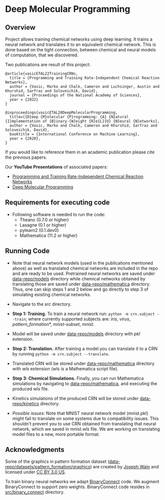 # Deep Molecular Programming

## Overview
Project allows training chemical networks using deep learning. It
trains a neural network and translates it to an equivalent chemical
network. This is done based on the tight connection, between chemical
and neural models of computation, that we discovered.

Two publications are result of this project: 

```
@article{vasicETAL22TrainingCRNs,
  title = {Programming and Training Rate-Independent Chemical Reaction Networks},
  author = {Vasic, Marko and Chalk, Cameron and Luchsinger, Austin and Khurshid, Sarfraz and Soloveichik, David},
  journal = {Proceedings of the National Academy of Sciences},
  year = {2022}
}

@inproceedings{vasicETAL20DeepMolecularProgramming,
  title={{D}eep {M}olecular {P}rogramming: {A} {N}atural {I}mplementation of {B}inary-{W}eight {R}e{L}{U} {N}eural {N}etworks},
  author = {Vasic, Marko and Chalk, Cameron and Khurshid, Sarfraz and Soloveichik, David},
  booktitle = {International Conference on Machine Learning},
  year = {2020},
}
```
If you would like to reference them in an academic publication please
cite the previous papers.

Our **YouTube Presentations** of associated papers:
- [Programming and Training Rate-Independent Chemical Reaction Networks](https://www.youtube.com/watch?v=OWtrPTaIvXM)
- [Deep Molecular Programming](https://www.youtube.com/watch?v=kf-0FLZyoNk)

## Requirements for executing code
- Following software is needed to run the code:
    * Theano (0.7.0 or higher)
    * Lasagne (0.1 or higher)
    * pylearn2 (0.1.dev0)
    * Mathematica (11.2 or higher)

## Running Code
- Note that neural network models (used in the publications mentioned
  above) as well as translated chemical networks are included in the
  repo and are ready to be used. Pretrained neural networks are saved
  under
  [data-repo/models](https://github.com/marko-vasic/dmp/tree/main/data-repo/models)
  directory while chemical networks obtained by translating those are
  saved under
  [data-repo/mathematica](https://github.com/marko-vasic/dmp/tree/main/data-repo/mathematica)
  directory. Thus, one can skip steps 1 and 2 below and go directly to
  step 3 of simulating existing chemical networks.

- Navigate to the *src* directory.

- **Step 1: Training.** To train a neural network run: ```python -m
  crn.subject --train```; where currently supported subjects are:
  *iris*, *virus*, *pattern_formation**, *mnist-subset*, *mnist*.

- Model will be saved under
  [data-repo/models](https://github.com/marko-vasic/dmp/tree/main/data-repo/models)
  directory with *pkl* extension.

- **Step 2: Translation.** After training a model you can translate it
  to a CRN by running ```python -m crn.subject --translate```.

- Translated CRN will be stored under
  [data-repo/mathematica](https://github.com/marko-vasic/dmp/tree/main/data-repo/mathematica)
  directory with *wls* extension (wls is a Mathematica script file).

- **Step 3: Chemical Simulations.** Finally, you can run Mathematica
  simulations by navigating to
  [data-repo/mathematica](https://github.com/marko-vasic/dmp/tree/main/data-repo/mathematica),
  and executing the produced wls file.

- Kinetics simulations of the produced CRN will be stored under
  [data-repo/kinetics](https://github.com/marko-vasic/dmp/tree/main/data-repo/kinetics)
  directory.

- *Possible issues:* Note that MNIST neural network model (mnist.pkl)
  might fail to translate on some systems due to compatibility
  issues. This shouldn't prevent you to use CRN obtained from
  translating that neural network, which we saved in mnist.wls
  file. We are working on translating model files to a new, more
  portable format.

## Acknowledgments
Some of the graphics in pattern formation dataset
([data-repo/datasets/pattern_formation/graphics](https://github.com/marko-vasic/dmp/tree/main/data-repo/datasets/pattern_formation/graphics))
are created by [Joseph Wain](http://penandthink.com) and licensed
under [CC BY 3.0 US](http://creativecommons.org/licenses/by/3.0/us/).

To train binary neural networks we adapt
[BinaryConnect](https://github.com/MatthieuCourbariaux/BinaryConnect)
code. We augment BinaryConnect to support zero weights. BinaryConnect
code resides in
[src/binary_connect](https://github.com/marko-vasic/dmp/tree/main/src/binary_connect)
directory.
